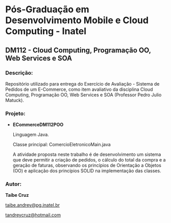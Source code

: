 # Pós-Graduação em Desenvolvimento Mobile e Cloud Computing - Inatel
## DM112 - Cloud Computing, Programação OO, Web Services e SOA
### Descrição:
Repositório utilizado para entrega do Exercício de Avaliação - Sistema de Pedidos de um E-Commerce, como item avaliativo da disciplina Cloud Computing, Programação OO, Web Services e SOA (Professor Pedro Julio Matuck).
### Projeto:
+ **ECommerceDM112POO**

  Linguagem Java.
  
  Classe principal: ComercioEletronicoMain.java

  A atividade proposta neste trabalho é de desenvolvimento um sistema que deve permitir a criação de pedidos, o cálculo do total da compra e a geração de faturas, observando os princípios de Orientação a Objetos (OO) e aplicação dos princípios SOLID na implementação das classes.
  
### Autor:
**Taíbe Cruz**

taibe.andrey@pg.inatel.br

tandreycruz@hotmail.com
